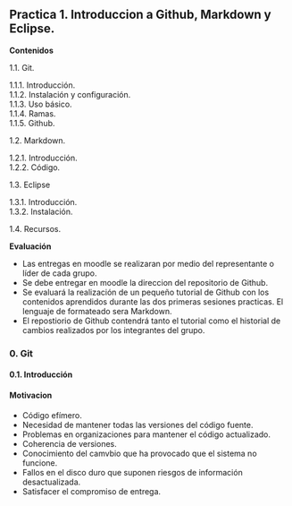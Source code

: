 Practica 1. Introduccion a Github, Markdown y Eclipse.
---  

**Contenidos**

1.1. Git.

   1.1.1. Introducción.  
   1.1.2. Instalación y configuración.  
   1.1.3. Uso básico.  
   1.1.4. Ramas.  
   1.1.5. Github.  

1.2. Markdown.  

   1.2.1. Introducción.  
   1.2.2. Código.  

1.3. Eclipse  

   1.3.1. Introducción.  
   1.3.2. Instalación.  

1.4. Recursos.

**Evaluación**


* Las entregas en moodle se realizaran por medio del representante o líder de cada grupo.  
* Se debe entregar en moodle la direccion del repositorio de Github.  
* Se evaluará la realización de un pequeño tutorial de Github con los contenidos aprendidos durante las dos primeras sesiones practicas. El lenguaje de formateado sera Markdown.  
* El repostiorio de Github contendrá tanto el tutorial como el historial de cambios realizados por los integrantes del grupo.  

### 0. Git

#### 0.1. Introducción

#### Motivacion

* Código efímero.  
* Necesidad de mantener todas las versiones del código fuente.  
* Problemas en organizaciones para mantener el código actualizado.  
* Coherencia de versiones.  
* Conocimiento del camvbio que ha provocado que el sistema no funcione.  
* Fallos en el disco duro que suponen riesgos de información desactualizada.  
* Satisfacer el compromiso de entrega.  
